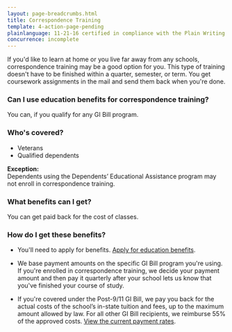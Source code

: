 ```yaml
---
layout: page-breadcrumbs.html
title: Correspondence Training
template: 4-action-page-pending
plainlanguage: 11-21-16 certified in compliance with the Plain Writing Act
concurrence: incomplete
---
```


If you'd like to learn at home or you live far away from any schools, correspondence training may be a good option for you. This type of training doesn't have to be finished within a quarter, semester, or term. You get coursework assignments in the mail and send them back when you're done.

<div class="call-out" markdown="1">

### Can I use education benefits for correspondence training?

You can, if you qualify for any GI Bill program.

### Who's covered?
- Veterans
- Qualified dependents 

**Exception:**<br> Dependents using the Dependents’ Educational Assistance program may not enroll in correspondence training.
</div>

### What benefits can I get? 

You can get paid back for the cost of classes.

### How do I get these benefits? 

- You'll need to apply for benefits. [Apply for education benefits](/education/apply-for-education-benefits/). 

- We base payment amounts on the specific GI Bill program you're using. If you're enrolled in correspondence training, we decide your payment amount and then pay it quarterly after your school lets us know that you've finished your course of study. 

- If you're covered under the Post-9/11 GI Bill, we pay you back for the actual costs of the school’s in-state tuition and fees, up to the maximum amount allowed by law. For all other GI Bill recipients, we reimburse 55% of the approved costs. [View the current payment rates](http://www.benefits.va.gov/gibill/resources/benefits_resources/rate_tables.asp).



